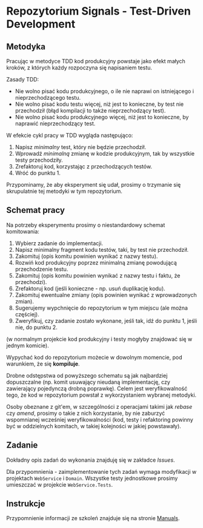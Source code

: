Repozytorium Signals - Test-Driven Development
===========================================

Metodyka
--------------
Pracując w metodyce TDD kod produkcyjny powstaje jako efekt małych kroków,
z których każdy rozpoczyna się napisaniem testu.

Zasady TDD:
 * Nie wolno pisać kodu produkcyjnego, o ile nie naprawi on istniejącego i nieprzechodzącego testu.
 * Nie wolno pisać kodu testu więcej, niż jest to konieczne, by test nie przechodził (błąd kompilacji to także nieprzechodzący test).
 * Nie wolno pisać kodu produkcyjnego więcej, niż jest to konieczne, by naprawić nieprzechodzący test.
 
W efekcie cykl pracy w TDD wygląda następująco:
 1. Napisz _minimalny_ test, który nie będzie przechodził.
 2. Wprowadź _minimalną_ zmianę w kodzie produkcyjnym, tak by wszystkie testy przechodziły.
 3. Zrefaktoruj kod, korzystając z przechodzących testów.
 4. Wróć do punktu 1.

Przypominamy, że aby eksperyment się udał, prosimy o trzymanie się skrupulatnie
tej metodyki w tym repozytorium.

Schemat pracy
--------------
Na potrzeby eksperymentu prosimy o niestandardowy schemat komitowania:

 1. Wybierz zadanie do implementacji.
 2. Napisz minimalny fragment kodu testów, taki, by test nie przechodził.
 3. Zakomituj (opis komitu powinien wynikać z nazwy testu).
 4. Rozwiń kod produkcyjny poprzez minimalną zmianę powodującą przechodzenie testu.
 5. Zakomituj (opis komitu powinien wynikać z nazwy testu i faktu, że przechodzi).
 6. Zrefaktoruj kod (jeśli konieczne - np. usuń duplikację kodu).
 7. Zakomituj ewentualne zmiany (opis powinien wynikać z wprowadzonych zmian).
 8. Sugerujemy wypchnięcie do repozytorium w tym miejscu (ale można częściej).
 9. Zweryfikuj, czy zadanie zostało wykonane, jeśli tak, idź do punktu 1, jeśli nie, do punktu 2.
 
(w normalnym projekcie kod produkcyjny i testy mogłyby znajdować się w jednym komicie).

 Wypychać kod do repozytorium możecie w dowolnym momencie, 
 pod warunkiem, że się **kompiluje**.
 
 Drobne odstępstwa od powyższego schematu są jak najbardziej dopuszczalne
 (np. komit usuwający nieudaną implementację, czy zawierający pojedynczą 
 drobną poprawkę). Celem jest weryfikowalność tego, że kod w repozytorium powstał
 z wykorzystaniem wybranej metodyki.
 
 Osoby obeznane z git'em, w szczególności z operacjami takimi jak _rebase_ czy 
 _amend_, prosimy o takie z nich korzystanie, by nie zaburzyć wspomnianej wcześniej weryfikowalności
 (kod, testy i refaktoring powinny być w oddzielnych komitach,
 w takiej kolejności w jakiej powstawały).
 
Zadanie
--------------
Dokładny opis zadań do wykonania znajduję się w zakładce _Issues_.

Dla przypomnienia - zaimplementowanie tych zadań wymaga modyfikacji 
w projektach `WebService` i `Domain`. Wszystke testy jednostkowe prosimy
umieszczać w projekcie `WebService.Tests`.

Instrukcje
--------------
Przypomnienie informacji ze szkoleń znajduje się na stronie
[Manuals](https://gitlab.tt.com.pl/TDDEvaluation/Manuals/wikis/home).
